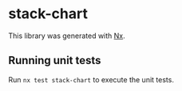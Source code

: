 # stack-chart

This library was generated with [Nx](https://nx.dev).

## Running unit tests

Run `nx test stack-chart` to execute the unit tests.

